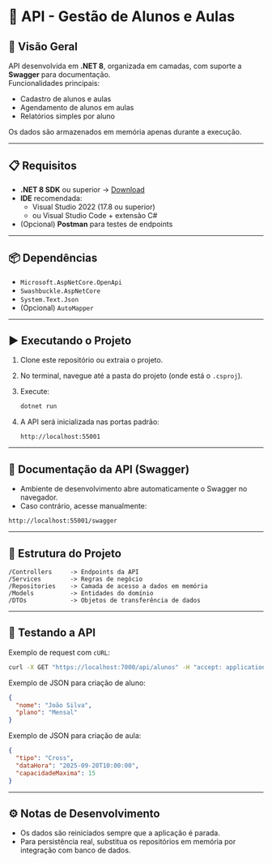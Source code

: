 # 📘 API - Gestão de Alunos e Aulas

## 🚀 Visão Geral
API desenvolvida em **.NET 8**, organizada em camadas, com suporte a **Swagger** para documentação.  
Funcionalidades principais:
- Cadastro de alunos e aulas
- Agendamento de alunos em aulas
- Relatórios simples por aluno

Os dados são armazenados em memória apenas durante a execução.

---

## 📋 Requisitos

- **.NET 8 SDK** ou superior → [Download](https://dotnet.microsoft.com/download/dotnet/8.0)  
- **IDE** recomendada:
  - Visual Studio 2022 (17.8 ou superior)
  - ou Visual Studio Code + extensão C#
- (Opcional) **Postman** para testes de endpoints

---

## 📦 Dependências

- `Microsoft.AspNetCore.OpenApi`
- `Swashbuckle.AspNetCore`
- `System.Text.Json`
- (Opcional) `AutoMapper`

---

## ▶️ Executando o Projeto

1. Clone este repositório ou extraia o projeto.
2. No terminal, navegue até a pasta do projeto (onde está o `.csproj`).
3. Execute:

   ```bash
   dotnet run
   ```

4. A API será inicializada nas portas padrão:

   ```
   http://localhost:55001
   ```

---

## 📖 Documentação da API (Swagger)

- Ambiente de desenvolvimento abre automaticamente o Swagger no navegador.
- Caso contrário, acesse manualmente:

```
http://localhost:55001/swagger
```

---

## 📂 Estrutura do Projeto

```
/Controllers     -> Endpoints da API
/Services        -> Regras de negócio
/Repositories    -> Camada de acesso a dados em memória
/Models          -> Entidades do domínio
/DTOs            -> Objetos de transferência de dados
```

---

## 🧪 Testando a API

Exemplo de request com `cURL`:

```bash
curl -X GET "https://localhost:7000/api/alunos" -H "accept: application/json"
```

Exemplo de JSON para criação de aluno:

```json
{
  "nome": "João Silva",
  "plano": "Mensal"
}
```

Exemplo de JSON para criação de aula:

```json
{
  "tipo": "Cross",
  "dataHora": "2025-09-20T10:00:00",
  "capacidadeMaxima": 15
}
```

---

## ⚙️ Notas de Desenvolvimento

- Os dados são reiniciados sempre que a aplicação é parada.
- Para persistência real, substitua os repositórios em memória por integração com banco de dados.
